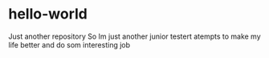 # hello-world
Just another repository
So Im just another junior testert atempts to make my life better and do som interesting job
